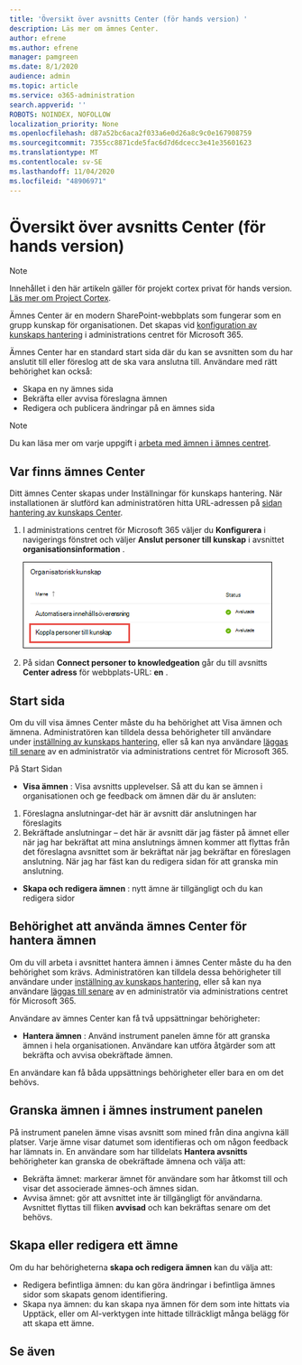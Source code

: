 ```yaml
---
title: 'Översikt över avsnitts Center (för hands version) '
description: Läs mer om ämnes Center.
author: efrene
ms.author: efrene
manager: pamgreen
ms.date: 8/1/2020
audience: admin
ms.topic: article
ms.service: o365-administration
search.appverid: ''
ROBOTS: NOINDEX, NOFOLLOW
localization_priority: None
ms.openlocfilehash: d87a52bc6aca2f033a6e0d26a8c9c0e167908759
ms.sourcegitcommit: 7355cc8871cde5fac6d7d6dcecc3e41e35601623
ms.translationtype: MT
ms.contentlocale: sv-SE
ms.lasthandoff: 11/04/2020
ms.locfileid: "48906971"
---
```

# <a name="topic-center-overview-preview"></a>Översikt över avsnitts Center (för hands version)

> [!Note] 
> Innehållet i den här artikeln gäller för projekt cortex privat för hands version. [Läs mer om Project Cortex](https://aka.ms/projectcortex).

Ämnes Center är en modern SharePoint-webbplats som fungerar som en grupp kunskap för organisationen. Det skapas vid [konfiguration av kunskaps hantering](set-up-knowledge-network.md) i administrations centret för Microsoft 365.

Ämnes Center har en standard start sida där du kan se avsnitten som du har anslutit till eller föreslog att de ska vara anslutna till. Användare med rätt behörighet kan också:

- Skapa en ny ämnes sida
- Bekräfta eller avvisa föreslagna ämnen
- Redigera och publicera ändringar på en ämnes sida

> [!Note] 
> Du kan läsa mer om varje uppgift i [arbeta med ämnen i ämnes centret](work-with-topics.md).

## <a name="where-is-the-topic-center"></a>Var finns ämnes Center

Ditt ämnes Center skapas under Inställningar för kunskaps hantering. När installationen är slutförd kan administratören hitta URL-adressen på [sidan hantering av kunskaps Center](manage-knowledge-network.md).

1. I administrations centret för Microsoft 365 väljer du **Konfigurera** i navigerings fönstret och väljer **Anslut personer till kunskap** i avsnittet **organisationsinformation** .

   ![Koppla personer till kunskap](../media/content-understanding/manage-connect-people-to-knowledge.png) </br>

2. På sidan **Connect personer to knowledgeation** går du till avsnitts **Center adress** för webbplats-URL: **en** .

## <a name="home-page"></a>Start sida

Om du vill visa ämnes Center måste du ha behörighet att Visa ämnen och ämnena. Administratören kan tilldela dessa behörigheter till användare under [inställning av kunskaps hantering](set-up-knowledge-network.md), eller så kan nya användare [läggas till senare](give-user-permissions-to-the-topic-center.md) av en administratör via administrations centret för Microsoft 365.

På Start Sidan 
- **Visa ämnen** : Visa avsnitts upplevelser. Så att du kan se ämnen i organisationen och ge feedback om ämnen där du är ansluten:
1. Föreslagna anslutningar-det här är avsnitt där anslutningen har föreslagits
2. Bekräftade anslutningar – det här är avsnitt där jag fäster på ämnet eller när jag har bekräftat att mina anslutnings ämnen kommer att flyttas från det föreslagna avsnittet som är bekräftat när jag bekräftar en föreslagen anslutning.
När jag har fäst kan du redigera sidan för att granska min anslutning.

- **Skapa och redigera ämnen** : nytt ämne är tillgängligt och du kan redigera sidor


## <a name="permissions-to-use-the-manage-topics-capability-topic-center"></a>Behörighet att använda ämnes Center för hantera ämnen

Om du vill arbeta i avsnittet hantera ämnen i ämnes Center måste du ha den behörighet som krävs. Administratören kan tilldela dessa behörigheter till användare under [inställning av kunskaps hantering](set-up-knowledge-network.md), eller så kan nya användare [läggas till senare](give-user-permissions-to-the-topic-center.md) av en administratör via administrations centret för Microsoft 365.

Användare av ämnes Center kan få två uppsättningar behörigheter:

- **Hantera ämnen** : Använd instrument panelen ämne för att granska ämnen i hela organisationen. Användare kan utföra åtgärder som att bekräfta och avvisa obekräftade ämnen.

En användare kan få båda uppsättnings behörigheter eller bara en om det behövs. 

## <a name="reviewing-topics-in-the-topic-dashboard"></a>Granska ämnen i ämnes instrument panelen

På instrument panelen ämne visas avsnitt som mined från dina angivna käll platser. Varje ämne visar datumet som identifieras och om någon feedback har lämnats in. En användare som har tilldelats **Hantera avsnitts** behörigheter kan granska de obekräftade ämnena och välja att:
- Bekräfta ämnet: markerar ämnet för användare som har åtkomst till och visar det associerade ämnes-och ämnes sidan.
- Avvisa ämnet: gör att avsnittet inte är tillgängligt för användarna. Avsnittet flyttas till fliken **avvisad** och kan bekräftas senare om det behövs.

## <a name="create-or-edit-a-topic"></a>Skapa eller redigera ett ämne

Om du har behörigheterna **skapa och redigera ämnen** kan du välja att:

- Redigera befintliga ämnen: du kan göra ändringar i befintliga ämnes sidor som skapats genom identifiering.
- Skapa nya ämnen: du kan skapa nya ämnen för dem som inte hittats via Upptäck, eller om AI-verktygen inte hittade tillräckligt många belägg för att skapa ett ämne.






## <a name="see-also"></a>Se även



  






